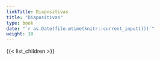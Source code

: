 ```yaml
---
linkTitle: Diapositivas
title: "Diapositivas"
type: book
date: "`r as.Date(file.mtime(knitr::current_input()))`"
weight: 30
---
```


{{< list_children >}}
